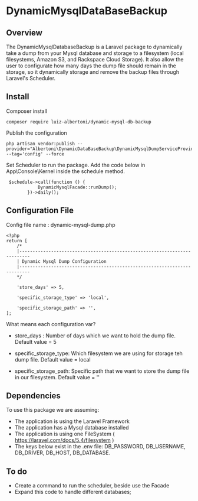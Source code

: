 # DynamicMysqlDataBaseBackup


## Overview

The DynamicMysqlDatabaseBackup is a Laravel package to dynamically take a dump from your Mysql database and 
storage to a filesystem (local filesystems, Amazon S3, and Rackspace Cloud Storage).
It also allow the user to configurate how many days the dump file should remain in the storage, 
so it dynamically storage and remove the backup files through Laravel's Scheduler.


## Install

Composer install

~~~
composer require luiz-albertoni/dynamic-mysql-db-backup
~~~

Publish the configuration

~~~
php artisan vendor:publish --provider="Albertoni\DynamicDataBaseBackup\DynamicMysqlDumpServiceProvider" --tag='config' --force
~~~

Set Scheduler to run the package. Add the code below in App\Console\Kernel inside the schedule method.

~~~
 $schedule->call(function () {
            DynamicMysqlFacade::runDump();
        })->daily();
~~~

## Configuration File
  Config file name : dynamic-mysql-dump.php 
  
~~~  
<?php
return [
    /*
    |--------------------------------------------------------------------------
    | Dynamic Mysql Dump Configuration
    |--------------------------------------------------------------------------
    */

    'store_days' => 5,

    'specific_storage_type' => 'local',

    'specific_storage_path' => '',
];
~~~

What means each configuration var?

 - store_days :           Number of days which we want to hold the dump file. Default value = 5

 - specific_storage_type:  Which filesystem we are using for storage teh dump file.  Default value =  local

 - specific_storage_path: Specific path that we want to store the dump file in our filesystem.   Default value =  ''

## Dependencies 

To use this package we are assuming:
 - The application is using the Laravel Framework
 - The application has a Mysql database installed
 - The application is using one FileSystem  ( https://laravel.com/docs/5.4/filesystem )
 - The keys below exist in the .env file:
    DB_PASSWORD, DB_USERNAME, DB_DRIVER, DB_HOST, DB_DATABASE.
    
    
## To do
 -  Create a command to run the scheduler, beside use the Facade
 -  Expand this code to handle different databases;

